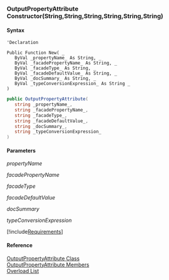 ﻿### OutputPropertyAttribute Constructor(String,String,String,String,String,String)

#### Syntax

```vbnet
'Declaration

Public Function New( _
   ByVal _propertyName_ As String, _
   ByVal _facadePropertyName_ As String, _
   ByVal _facadeType_ As String, _
   ByVal _facadeDefaultValue_ As String, _
   ByVal _docSummary_ As String, _
   ByVal _typeConversionExpression_ As String _
)
```

```csharp
public OutputPropertyAttribute( 
   string _propertyName_,
   string _facadePropertyName_,
   string _facadeType_,
   string _facadeDefaultValue_,
   string _docSummary_,
   string _typeConversionExpression_
)
```

#### Parameters

_propertyName_

_facadePropertyName_

_facadeType_

_facadeDefaultValue_

_docSummary_

_typeConversionExpression_

[!include[Requirements](../partials/requirements.md)]

#### Reference

[OutputPropertyAttribute Class](fcSDK~FChoice.Foundation.Clarify.Attributes.OutputPropertyAttribute.md)  
[OutputPropertyAttribute Members](fcSDK~FChoice.Foundation.Clarify.Attributes.OutputPropertyAttribute_members.md)  
[Overload List](fcSDK~FChoice.Foundation.Clarify.Attributes.OutputPropertyAttribute~_ctor.md)